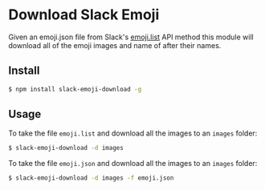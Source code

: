 # Download Slack Emoji

Given an emoji.json file from Slack's [emoji.list](https://api.slack.com/methods/emoji.list) API method
this module will download all of the emoji images and name of after their names.

## Install

```sh
$ npm install slack-emoji-download -g
```

## Usage

To take the file `emoji.list` and download all the images to an `images` folder:
```sh
$ slack-emoji-download -d images
```

To take the file `emoji.json` and download all the images to an `images` folder:
```sh
$ slack-emoji-download -d images -f emoji.json
```
